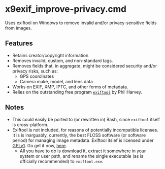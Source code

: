 # x9exif_improve-privacy.cmd
Uses exiftool on Windows to remove invalid and/or privacy-sensitive fields from images.

## Features

- Retains creator/copyright information.
- Removes invalid, custom, and non-standard tags.
- Removes fields that, in aggregate, might be considered security and/or privacy risks, such as:
  - GPS coordinates
  - Camera make, model, and lens data
- Works on EXIF, XMP, IPTC, and other forms of metadata.
- Relies on the outstanding free program [`exiftool`](https://exiftool.org/) by Phil Harvey.

## Notes

- This could easily be ported to (or rewritten in) Bash, since `exiftool` itself is cross-platform.
- Exiftool is not included, for reasons of potentially incompatible licenses. It is is inarguably, currently, the best FLOSS software (or software period) for managing image metadata. Exiftool itslef is licensed under [GPLv1](https://dev.perl.org/licenses/gpl1.html). Go get it now, [here](https://exiftool.org/).
  - All you have to do is download it, extract it somewhere in your system or user path, and rename the single executable (as is officially recommended) to `exiftool.exe`.
